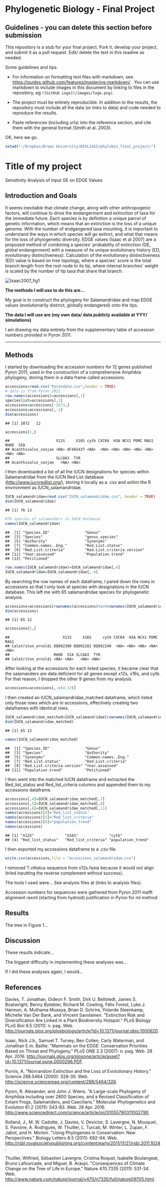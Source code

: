 # Phylogenetic Biology - Final Project

## Guidelines - you can delete this section before submission

This repository is a stub for your final project. Fork it, develop your project, and submit it as a pull request. Edit/ delete the text in this readme as needed.

Some guidelines and tips:

- For information on formatting text files with markdown, see https://guides.github.com/features/mastering-markdown/ . You can use markdown to include images in this document by linking to files in the repository, eg `![GitHub Logo](/images/logo.png)`.

- The project must be entirely reproducible. In addition to the results, the repository must include all the data (or links to data) and code needed to reproduce the results.

- Paste references (including urls) into the reference section, and cite them with the general format (Smith at al. 2003).

OK, here we go.

```r
setwd("~/Dropbox/Brown University/BIOL1425/phylobio_final_project/")
```

# Title of my project

Sensitivity Analysis of input GE on EDGE Values

## Introduction and Goals

It seems inevitable that climate change, along with other anthropogenic factors, will continue to drive the endangerment and extinction of taxa for the immediate future. Each species is by definition a unique parcel of genetic information, which means that an extinction is the loss of a unique genome. With the number of endgangered taxa mounting, it is important to understand the ways in which species will go extinct, and what that means for the loss of phylogenetic diversity. EDGE values (Isaac et al 2007) are a proposed method of combining a species' probability of extinction (GE, global endangerment) with a measure of its unique evolutionary history (ED, evolutionary distinctiveness). Calculation of the evolutionary distinctiveness (ED) value is based on tree topology, where a species' score is  the total branch length from the root node to its tip, where internal branches' weight is scaled by the number of tip taxa that share that branch.

![Isaac2007_fig1](Isaac_fig1.png)


__**The methods I will use to do this are...**__

My goal is to construct the phylogeny for Salamandridae and map EDGE values (evolutionarily distinct, globally endangered) onto the tips.  


__**The data I will use are (my own data/ data publicly available at YYY/ simulations)**__

I am drawing my data entirely from the supplementary table of accession numbers provided in Pyron 2011.

____________

## Methods

I started by downloading the accession numbers for 12 genes published Pyron 2011, used in the construction of a comprehensive Amphibia phylogeny, storing them in a data frame called accessions.  


```r
accessions=read.csv("Pyrondata.csv",header = TRUE)
# data is from Pyron 2011
row.names(accessions)=accessions[,1]
specieslist=accessions[,1]
accessions=accessions[-2873,]
accessions=accessions[,-1]
dim(accessions)
```

```
## [1] 2872   12
```

```r
accessions[1,]
```

```
##                     X12S     X16S cytb CXCR4  H3A NCX1 POMC RAG1 RHOD  SIA
## Acanthixalus_sonjae <NA> AF465437 <NA>  <NA> <NA> <NA> <NA> <NA> <NA> <NA>
##                     SLC8A3  TYR
## Acanthixalus_sonjae   <NA> <NA>
```
I then downloaded a list of all the IUCN designations for species within Salamandridae from the IUCN Red List database (http://www.iucnredlist.org/), storing it locally as a .csv and within the R environment as IUCN_salamandridae.

```r
IUCN_salamandridae=read.csv("IUCN_salamandridae.csv", header = TRUE)
dim(IUCN_salamandridae)
```

```
## [1] 76 13
```

```r
#76 species of salamanders in IUCN database
names(IUCN_salamandridae)
```

```
##  [1] "Species.ID"                "Genus"                    
##  [3] "Species"                   "genus_species"            
##  [5] "Authority"                 "Synonyms"                 
##  [7] "Common.names..Eng."        "Red.List.status"          
##  [9] "Red.List.criteria"         "Red.List.criteria.version"
## [11] "Year.assessed"             "Population.trend"         
## [13] "Petitioned"
```

```r
row.names(IUCN_salamandridae)=IUCN_salamandridae[,4]
IUCN_salamandridae=IUCN_salamandridae[,-4]
```
By searching the row names of each dataframe, I pared down the rows in accessions so that I only look at species with designations in the IUCN database. This left me with 65 salamandridae species for phylogenetic analysis.

```r
accessions=accessions[rownames(accessions)%in%rownames(IUCN_salamandridae),]
dim(accessions)
```

```
## [1] 65 12
```

```r
accessions[1,]
```

```
##                        X12S     X16S     cytb CXCR4  H3A NCX1 POMC RAG1
## Calotriton_arnoldi DQ092300 DQ092282 DQ092240  <NA> <NA> <NA> <NA> <NA>
##                    RHOD  SIA SLC8A3  TYR
## Calotriton_arnoldi <NA> <NA>   <NA> <NA>
```
After looking at the accessions for each listed species, it became clear that the salamanders are data deficient for all genes except x12s, x16s, and cytb. For that reason, I dropped the other 9 genes from my analysis.

```r
accessions=accessions[,-c(4:12)]
```
I then created an IUCN_salamandridae_matched dataframe, which listed only those rows which are in accessions, effectively creating two dataframes with identical rows.

```r
IUCN_salamandridae_matched=IUCN_salamandridae[rownames(IUCN_salamandridae)%in%rownames(accessions),]
dim(IUCN_salamandridae_matched)
```

```
## [1] 65 12
```

```r
names(IUCN_salamandridae_matched)
```

```
##  [1] "Species.ID"                "Genus"                    
##  [3] "Species"                   "Authority"                
##  [5] "Synonyms"                  "Common.names..Eng."       
##  [7] "Red.List.status"           "Red.List.criteria"        
##  [9] "Red.List.criteria.version" "Year.assessed"            
## [11] "Population.trend"          "Petitioned"
```
I then went into the matched IUCN dataframe and extracted the Red_list_status and Red_list_criteria columns and appended them to my accessions dataframe. 

```r
accessions[,4]=IUCN_salamandridae_matched[,7]
accessions[,5]=IUCN_salamandridae_matched[,8]
accessions[,6]=IUCN_salamandridae_matched[,11]
names(accessions)[4]="Red_list_status"
names(accessions)[5]="Red_list_criteria"
names(accessions)[6]="population_trend"
names(accessions)
```

```
## [1] "X12S"              "X16S"              "cytb"             
## [4] "Red_list_status"   "Red_list_criteria" "population_trend"
```
I then exported my accessions dataframe to a .csv file

```r
write.csv(accessions,file = "accessions_salamandridae.csv")
```
I removed T.vittatus sequence from x12s.fasta because it would not align (tried inputting the reverse complement without success).


The tools I used were... See analysis files at (links to analysis files).

Accession numbers for sequences were gathered from Pyron 2011
mafft alignment
raxml (starting from hydroid)
  justification in Pyron for ml method



## Results

The tree in Figure 1...

## Discussion

These results indicate...

The biggest difficulty in implementing these analyses was...

If I did these analyses again, I would...

## References

Davies, T. Jonathan, Gideon F. Smith, Dirk U. Bellstedt, James S. Boatwright, Benny Bytebier, Richard M. Cowling, Félix Forest, Luke J. Harmon, A. Muthama Muasya, Brian D. Schrire, Yolande Steenkamp, Michelle Van Der Bank, and Vincent Savolainen. "Extinction Risk and Diversification Are Linked in a Plant Biodiversity Hotspot." PLoS Biology PLoS Biol 9.5 (2011): n. pag. Web. <http://journals.plos.org/plosbiology/article?id=10.1371/journal.pbio.1000620>.

Isaac, Nick J.b., Samuel T. Turvey, Ben Collen, Carly Waterman, and Jonathan E.m. Baillie. "Mammals on the EDGE: Conservation Priorities Based on Threat and Phylogeny." PLoS ONE 2.3 (2007): n. pag. Web. 28 Apr. 2016. <http://journals.plos.org/plosone/article/asset?id=10.1371/journal.pone.0000296.PDF>.

Purvis, A. "Nonrandom Extinction and the Loss of Evolutionary History." Science 288.5464 (2000): 328-30. Web. <http://science.sciencemag.org/content/288/5464/328>.

Pyron, R. Alexander, and John J. Wiens. "A Large-scale Phylogeny of Amphibia including over 2800 Species, and a Revised Classification of Extant Frogs, Salamanders, and Caecilians." Molecular Phylogenetics and Evolution 61.2 (2011): 543-83. Web. 28 Apr. 2016. <http://www.sciencedirect.com/science/article/pii/S105579031100279X>.

Rolland, J., M. W. Cadotte, J. Davies, V. Devictor, S. Lavergne, N. Mouquet, S. Pavoine, A. Rodrigues, W. Thuiller, L. Turcati, M. Winter, L. Zupan, F. Jabot, and H. Morlon. "Using Phylogenies in Conservation: New Perspectives." Biology Letters 8.5 (2011): 692-94. Web. <http://rsbl.royalsocietypublishing.org/content/early/2011/11/21/rsbl.2011.1024>.

Thuiller, Wilfried, Sébastien Lavergne, Cristina Roquet, Isabelle Boulangeat, Bruno Lafourcade, and Miguel. B. Araujo. "Consequences of Climate Change on the Tree of Life in Europe." Nature 470.7335 (2011): 531-34. Web. <http://www.nature.com/nature/journal/v470/n7335/full/nature09705.html>.


